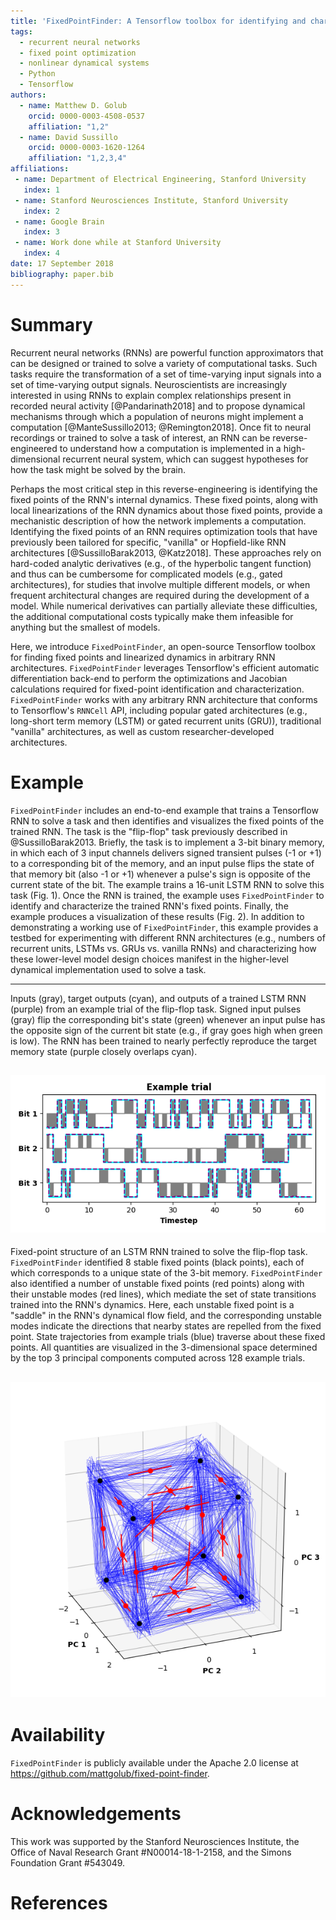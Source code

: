 ```yaml
---
title: 'FixedPointFinder: A Tensorflow toolbox for identifying and characterizing fixed points in recurrent neural networks'
tags:
  - recurrent neural networks
  - fixed point optimization
  - nonlinear dynamical systems
  - Python
  - Tensorflow
authors:
  - name: Matthew D. Golub
    orcid: 0000-0003-4508-0537
    affiliation: "1,2"
  - name: David Sussillo
    orcid: 0000-0003-1620-1264
    affiliation: "1,2,3,4"
affiliations:
 - name: Department of Electrical Engineering, Stanford University
   index: 1
 - name: Stanford Neurosciences Institute, Stanford University
   index: 2
 - name: Google Brain
   index: 3
 - name: Work done while at Stanford University
   index: 4  
date: 17 September 2018
bibliography: paper.bib
---
```


# Summary

Recurrent neural networks (RNNs) are powerful function approximators that can be designed or trained to solve a variety of computational tasks. Such tasks require the transformation of a set of time-varying input signals into a set of time-varying output signals. Neuroscientists are increasingly interested in using RNNs to explain complex relationships present in recorded neural activity [@Pandarinath2018] and to propose dynamical mechanisms through which a population of neurons might implement a computation [@ManteSussillo2013; @Remington2018]. Once fit to neural recordings or trained to solve a task of interest, an RNN can be reverse-engineered to understand how a computation is implemented in a high-dimensional recurrent neural system, which can suggest hypotheses for how the task might be solved by the brain.

Perhaps the most critical step in this reverse-engineering is identifying the fixed points of the RNN's internal dynamics. These fixed points, along with local linearizations of the RNN dynamics about those fixed points, provide a mechanistic description of how the network implements a computation. Identifying the fixed points of an RNN requires optimization tools that have previously been tailored for specific, "vanilla" or Hopfield-like RNN architectures [@SussilloBarak2013, @Katz2018]. These approaches rely on hard-coded analytic derivatives (e.g., of the hyperbolic tangent function) and thus can be cumbersome for complicated models (e.g., gated architectures), for studies that involve multiple different models, or when frequent architectural changes are required during the development of a model. While numerical derivatives can partially alleviate these difficulties, the additional computational costs typically make them infeasible for anything but the smallest of models.

Here, we introduce ``FixedPointFinder``, an open-source Tensorflow toolbox for finding fixed points and linearized dynamics in arbitrary RNN architectures. ``FixedPointFinder`` leverages Tensorflow's efficient automatic differentiation back-end to perform the optimizations and Jacobian calculations required for fixed-point identification and characterization. ``FixedPointFinder`` works with any arbitrary RNN architecture that conforms to Tensorflow's ``RNNCell`` API, including popular gated architectures (e.g., long-short term memory (LSTM) or gated recurrent units (GRU)), traditional "vanilla" architectures, as well as custom researcher-developed architectures.

# Example

``FixedPointFinder`` includes an end-to-end example that trains a Tensorflow RNN to solve a task and then identifies and visualizes the fixed points of the trained RNN. The task is the "flip-flop" task previously described in @SussilloBarak2013. Briefly, the task is to implement a 3-bit binary memory, in which each of 3 input channels delivers signed transient pulses (-1 or +1) to a corresponding bit of the memory, and an input pulse flips the state of that memory bit (also -1 or +1) whenever a pulse's sign is opposite of the current state of the bit. The example trains a 16-unit LSTM RNN to solve this task (Fig. 1). Once the RNN is trained, the example uses ``FixedPointFinder`` to identify and characterize the trained RNN's fixed points. Finally, the example produces a visualization of these results (Fig. 2). In addition to demonstrating a working use of ``FixedPointFinder``, this example provides a testbed for experimenting with different RNN architectures (e.g., numbers of recurrent units, LSTMs vs. GRUs vs. vanilla RNNs) and characterizing how these lower-level model design choices manifest in the higher-level dynamical implementation used to solve a task.

---
Inputs (gray), target outputs (cyan), and outputs of a trained LSTM RNN (purple) from an example trial of the flip-flop task. Signed input pulses (gray) flip the corresponding bit's state (green) whenever an input pulse has the opposite sign of the current bit state (e.g., if gray goes high when green is low). The RNN has been trained to nearly perfectly reproduce the target memory state (purple closely overlaps cyan).

![Figure 1](task_example.png)
---
Fixed-point structure of an LSTM RNN trained to solve the flip-flop task. ``FixedPointFinder`` identified 8 stable fixed points (black points), each of which corresponds to a unique state of the 3-bit memory. ``FixedPointFinder`` also identified a number of unstable fixed points (red points) along with their unstable modes (red lines), which mediate the set of state transitions trained into the RNN's dynamics. Here, each unstable fixed point is a "saddle" in the RNN's dynamical flow field, and the corresponding unstable modes indicate the directions that nearby states are repelled from the fixed point. State trajectories from example trials (blue) traverse about these fixed points. All quantities are visualized in the 3-dimensional space determined by the top 3 principal components computed across 128 example trials.

![Figure 2](fixed_points.png)
---

# Availability

``FixedPointFinder`` is publicly available under the Apache 2.0 license at https://github.com/mattgolub/fixed-point-finder.

# Acknowledgements

This work was supported by the Stanford Neurosciences Institute, the Office of Naval Research Grant #N00014-18-1-2158, and the Simons Foundation Grant #543049.

# References
